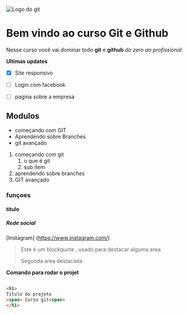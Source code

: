 ![Logo do git](https://pixabay.com/pt/vectors/bolha-cor-local-logotipo-arte-1692452/)

# Bem vindo ao curso Git e Github
Nesse curso você vai dominar todo **git** e **github** _do zero ao profissional_

**Ultimas updates**
- [x] Site responsivo
- [ ] Login com facebook
- [ ] pagina sobre a empresa



## Modulos
* começando com GIT
* Aprendendo sobre Branches
* git avançado

1. começando com git
    1. o que é git
    2. sub item
2. aprendendo sobre branches
3. GIT avançado

### funçoes

#### titulo

##### Rede social
[Instagram] (https://www.instagram.com/)

>Este é um blockquote , usado para destacar alguma area
>
>Segunda area destacada

**Comando para rodar o projet**

```html

<h1>
Titulo do projeto
<span> Curso git<span>
</h1>
```

